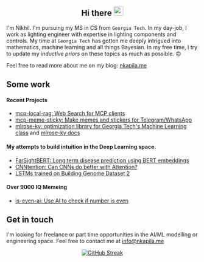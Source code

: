 <h2 align="center">Hi there <img src="https://media.giphy.com/media/hvRJCLFzcasrR4ia7z/giphy.gif" width="25"></h1>

I'm Nikhil. I'm pursuing my MS in CS from `Georgia Tech`. In my day-job, I work as lighting engineer with expertise in lighting components and controls. My time at `Georgia Tech` has gotten me deeply intrigued into mathematics, machine learning and all things Bayesian. In my free time, I try to update my *inductive priors* on these topics as much as possible. 🙃

Feel free to read more about me on my blog: [nkapila.me](https://nkapila.me)

## Some work
#### Recent Projects
- [mcp-local-rag: Web Search for MCP clients](https://github.com/nkapila6/mcp-local-rag/)
- [mcp-meme-sticky: Make memes and stickers for Telegram/WhatsApp](https://github.com/nkapila6/mcp-meme-sticky/)   
- [mlrose-ky: optimization library for Georgia Tech's Machine Learning class](https://github.com/knakamura13/mlrose-ky/) and [mlrose-ky docs](https://nkapila6.github.io/mlrose-ky/)

#### My attempts to build intuition in the Deep Learning space.
- [FarSightBERT: Long term disease prediction using BERT embeddings](https://github.com/AttentionSeekers/FarSightBERT/blob/main/submission/bd4h_final_report.pdf)
- [CNNtention: Can CNNs do better with Attention?](https://arxiv.org/abs/2412.11657)
- [LSTMs trained on Building Genome Dataset 2](https://github.com/nkapila6/lstm-bgd2)

#### Over 9000 IQ Memeing
- [is-even-ai: Use AI to check if number is even](https://github.com/nkapila6/is-even-ai)

## Get in touch
I'm looking for freelance or part time opportunities in the AI/ML modelling or engineering space. Feel free to contact me at [info@nkapila.me](mailto:info@nkapila.me)

<div align="center">
<a href="https://git.io/streak-stats"><img src="https://github-readme-streak-stats.herokuapp.com?user=nkapila6&theme=humoris&date_format=j%2Fn%5B%2FY%5D&mode=weekly&hide_current_streak=true" alt="GitHub Streak" /></a>
</div>

<!-- 
[![An image of @nkapila6's Holopin badges, which is a link to view their full Holopin profile](https://holopin.me/nkapila6)](https://holopin.io/@nkapila6)
-->
